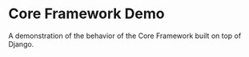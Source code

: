 # Core Framework Demo

A demonstration of the behavior of the Core Framework built on top of Django.
